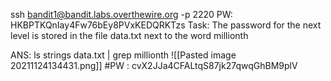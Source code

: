 ssh bandit1@bandit.labs.overthewire.org -p 2220 PW: HKBPTKQnIay4Fw76bEy8PVxKEDQRKTzs
Task: The password for the next level is stored in the file data.txt next to the word millionth

ANS:
ls
strings data.txt | grep millionth
![[Pasted image 20211124134431.png]]
#PW : cvX2JJa4CFALtqS87jk27qwqGhBM9plV